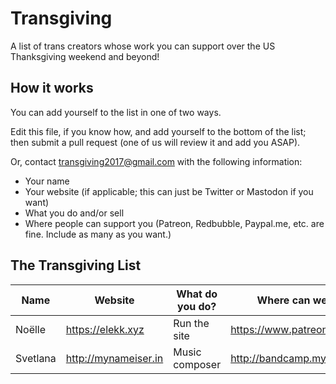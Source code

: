 # Transgiving
A list of trans creators whose work you can support over the US Thanksgiving weekend and beyond!

## How it works
You can add yourself to the list in one of two ways.

Edit this file, if you know how, and add yourself to the bottom of the list; then submit a pull request (one of us will review it and add you ASAP).

Or, contact transgiving2017@gmail.com with the following information:

* Your name
* Your website (if applicable; this can just be Twitter or Mastodon if you want)
* What you do and/or sell
* Where people can support you (Patreon, Redbubble, Paypal.me, etc. are fine. Include as many as you want.)

## The Transgiving List

| Name | Website | What do you do? | Where can we support you? |
| ---- | ------- | --------------- | ------------------------- |
| Noëlle | https://elekk.xyz | Run the site | https://www.patreon.com/noelleanthony |
| Svetlana | http://mynameiser.in | Music composer | http://bandcamp.mynameiser.in/ |
